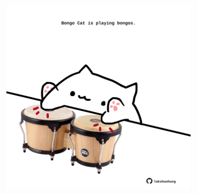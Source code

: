 <!-- built at 25/05/2025, 21:00:37 UTC -->
<p align="center">
  <img width="500" height="500" src="./ReadmeImage.svg">
</p>
